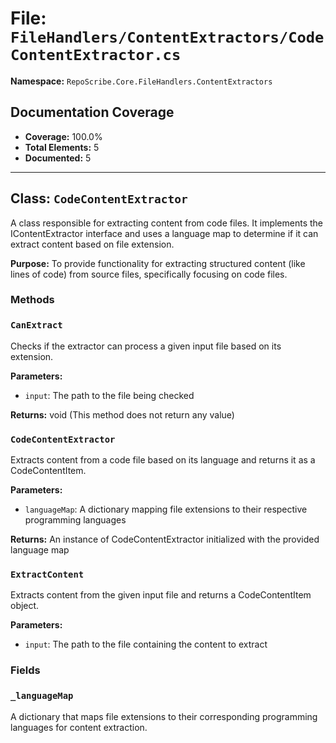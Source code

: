 # File: `FileHandlers/ContentExtractors/CodeContentExtractor.cs`

**Namespace:** `RepoScribe.Core.FileHandlers.ContentExtractors`

## Documentation Coverage

- **Coverage:** 100.0%
- **Total Elements:** 5
- **Documented:** 5

---

## Class: `CodeContentExtractor`

A class responsible for extracting content from code files. It implements the IContentExtractor interface and uses a language map to determine if it can extract content based on file extension.

**Purpose:** To provide functionality for extracting structured content (like lines of code) from source files, specifically focusing on code files.

### Methods

  ### `CanExtract`

  Checks if the extractor can process a given input file based on its extension.

  **Parameters:**
  - `input`: The path to the file being checked

  **Returns:** void (This method does not return any value)

  ### `CodeContentExtractor`

  Extracts content from a code file based on its language and returns it as a CodeContentItem.

  **Parameters:**
  - `languageMap`: A dictionary mapping file extensions to their respective programming languages

  **Returns:** An instance of CodeContentExtractor initialized with the provided language map

  ### `ExtractContent`

  Extracts content from the given input file and returns a CodeContentItem object.

  **Parameters:**
  - `input`: The path to the file containing the content to extract

### Fields

  ### `_languageMap`

  A dictionary that maps file extensions to their corresponding programming languages for content extraction.

